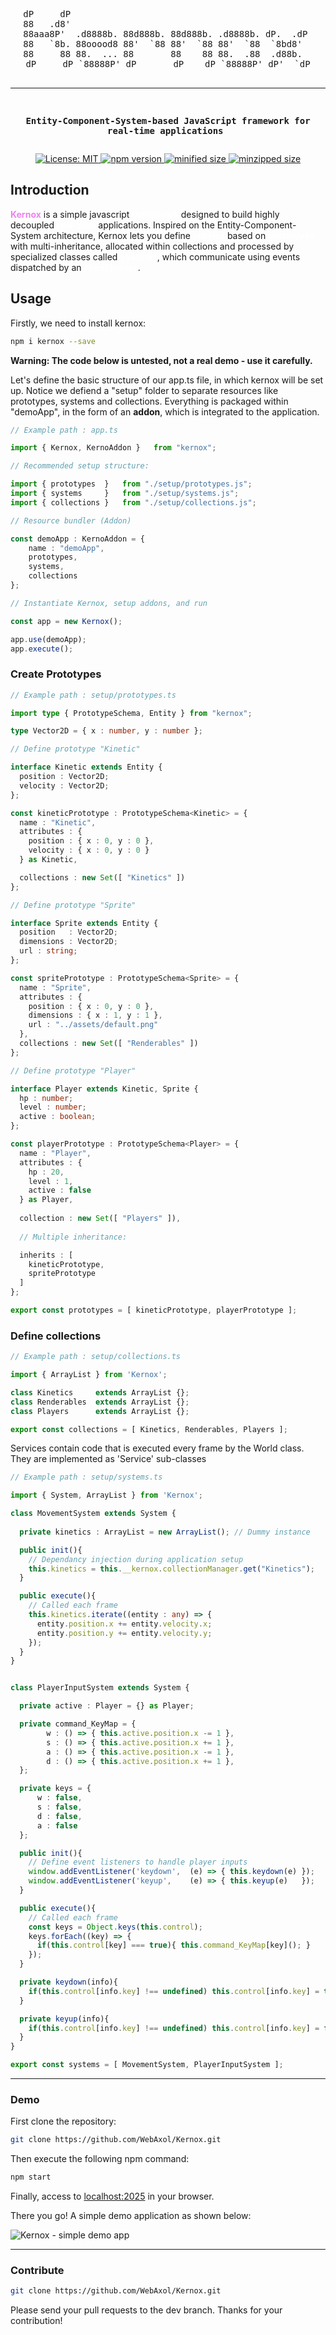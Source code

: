 <div align="center">
<pre>
dP     dP                                              
88   .d8'                                              
88aaa8P'  .d8888b. 88d888b. 88d888b. .d8888b. dP.  .dP 
88   `8b. 88ooood8 88'  `88 88'  `88 88'  `88  `8bd8'  
88     88 88.  ... 88       88    88 88.  .88  .d88b.  
dP     dP `88888P' dP       dP    dP `88888P' dP'  `dP

----------------------------------------------------------------------
**Entity-Component-System-based JavaScript framework for real-time applications** 
</pre>
</div>

<p align="center">
<a href="https://github.com/WebAxol/Kernox/blob/main/LICENSE">
    <img src="https://img.shields.io/github/license/WebAxol/Kernox?color=yellow" alt="License: MIT" />
  </a>
  <a href="https://www.npmjs.com/package/kernox">
    <img src="https://img.shields.io/npm/v/kernox?color=crimson&label=npm&logo=npm" alt="npm version" />
  </a>
  <a href="https://bundlephobia.com/package/kernox">
    <img src="https://img.shields.io/bundlephobia/min/kernox" alt="minified size" />
  </a>
  <a href="https://bundlephobia.com/package/kernox">
    <img src="https://img.shields.io/bundlephobia/minzip/kernox" alt="minzipped size" />
  </a>
</p>

                                                
<h2><b>Introduction</b></h2>
<p>
  <b style="color: violet">Kernox</b> is a simple javascript <b style="color: white">framework</b> designed to build highly decoupled <b style="color: white">real-time</b> applications. Inspired on the Entity-Component-System architecture, Kernox lets you define <b style="color: white">entities</b> based on <b style="color: white">prototypes</b> with multi-inheritance, allocated within collections and processed by specialized classes called <b style="color: white">Systems</b>, which communicate using events dispatched by an <b style="color: white">event broker</b>.
</p>
<h2>Usage</h2>
<p>Firstly, we need to install kernox:</p>


```bash
npm i kernox --save
```
<b>Warning: The code below is untested, not a real demo - use it carefully.</b>

<p>Let's define the basic structure of our app.ts file, in which kernox will be set up. Notice we defiend a "setup" folder to separate resources like prototypes, systems and collections. Everything is packaged within "demoApp", in the form of an <b>addon</b>, which is integrated to the application.</p>

```ts
// Example path : app.ts

import { Kernox, KernoAddon }   from "kernox";

// Recommended setup structure:

import { prototypes  }   from "./setup/prototypes.js";
import { systems     }   from "./setup/systems.js";
import { collections }   from "./setup/collections.js";

// Resource bundler (Addon)

const demoApp : KernoAddon = {
    name : "demoApp",
    prototypes,
    systems,
    collections
};

// Instantiate Kernox, setup addons, and run

const app = new Kernox();

app.use(demoApp);
app.execute();
```
### Create Prototypes

```ts
// Example path : setup/prototypes.ts

import type { PrototypeSchema, Entity } from "kernox";

type Vector2D = { x : number, y : number };

// Define prototype "Kinetic"

interface Kinetic extends Entity {
  position : Vector2D;
  velocity : Vector2D;
};

const kineticPrototype : PrototypeSchema<Kinetic> = {
  name : "Kinetic",
  attributes : {
    position : { x : 0, y : 0 },
    velocity : { x : 0, y : 0 }
  } as Kinetic,

  collections : new Set([ "Kinetics" ]) 
};

// Define prototype "Sprite"

interface Sprite extends Entity {
  position   : Vector2D;
  dimensions : Vector2D;
  url : string;
};

const spritePrototype : PrototypeSchema<Sprite> = {
  name : "Sprite",
  attributes : {
    position : { x : 0, y : 0 },
    dimensions : { x : 1, y : 1 },
    url : "../assets/default.png"
  },
  collections : new Set([ "Renderables" ])
};

// Define prototype "Player"

interface Player extends Kinetic, Sprite {
  hp : number;
  level : number;
  active : boolean;
};

const playerPrototype : PrototypeSchema<Player> = {
  name : "Player",
  attributes : {
    hp : 20,
    level : 1,
    active : false
  } as Player,
  
  collection : new Set([ "Players" ]),
  
  // Multiple inheritance:

  inherits : [ 
    kineticPrototype,
    spritePrototype 
  ]
};

export const prototypes = [ kineticPrototype, playerPrototype ];
```

### Define collections


```ts
// Example path : setup/collections.ts

import { ArrayList } from 'Kernox';

class Kinetics     extends ArrayList {};
class Renderables  extends ArrayList {};
class Players      extends ArrayList {};

export const collections = [ Kinetics, Renderables, Players ];
```

<p>Services contain code that is executed every frame by the World class. They are implemented as 'Service' sub-classes</p>

```ts
// Example path : setup/systems.ts

import { System, ArrayList } from 'Kernox';

class MovementSystem extends System {
  
  private kinetics : ArrayList = new ArrayList(); // Dummy instance

  public init(){
    // Dependancy injection during application setup
    this.kinetics = this.__kernox.collectionManager.get("Kinetics");
  }

  public execute(){
    // Called each frame
    this.kinetics.iterate((entity : any) => {
      entity.position.x += entity.velocity.x;
      entity.position.y += entity.velocity.y;
    });
  }
}


class PlayerInputSystem extends System {

  private active : Player = {} as Player;

  private command_KeyMap = {
        w : () => { this.active.position.x -= 1 },
        s : () => { this.active.position.x += 1 },
        a : () => { this.active.position.x -= 1 },
        d : () => { this.active.position.x += 1 },
  };

  private keys = {
      w : false,
      s : false,
      d : false,
      a : false
  };

  public init(){
    // Define event listeners to handle player inputs
    window.addEventListener('keydown',  (e) => { this.keydown(e) });
    window.addEventListener('keyup',    (e) => { this.keyup(e)   });
  }

  public execute(){
    // Called each frame
    const keys = Object.keys(this.control);
    keys.forEach((key) => { 
      if(this.control[key] === true){ this.command_KeyMap[key](); }
    });   
  }

  private keydown(info){
    if(this.control[info.key] !== undefined) this.control[info.key] = true;
  }

  private keyup(info){
    if(this.control[info.key] !== undefined) this.control[info.key] = false;
  }
}

export const systems = [ MovementSystem, PlayerInputSystem ];
```
<hr>
<h3>Demo</h3>

First clone the repository:

``` bash
git clone https://github.com/WebAxol/Kernox.git
```
Then execute the following npm command:

``` bash
npm start
```

Finally, access to <a href="localhost:2025">localhost:2025</a> in your browser.

There you go! A simple demo application as shown below:

![Kernox - simple demo app](https://github.com/WebAxol/Kernox/blob/main/demo/demo.png)


<hr>
<h3>Contribute</h3>

```sh
git clone https://github.com/WebAxol/Kernox.git
```

Please send your pull requests to the dev branch. Thanks for your contribution!
